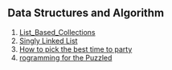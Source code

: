 ## Data Structures and Algorithm

1. [List_Based_Collections](https://github.com/agerk/algorithm_dataStructure/blob/master/list_based_collections.ipynb)
2. [Singly Linked List](https://github.com/agerk/algorithm_dataStructure/blob/master/singly_linked_list.ipynb)
3. [How to pick the best time to party](https://github.com/agerk/algorithm_dataStructure/blob/master/The_Best_Time__to_Party.ipynb)
4. [rogramming for the Puzzled](https://github.com/agerk/algorithm_dataStructure/blob/master/yow_will_all_confirm_mit.ipynb)
